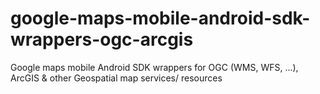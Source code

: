 # google-maps-mobile-android-sdk-wrappers-ogc-arcgis
Google maps mobile Android SDK wrappers for OGC (WMS, WFS, ...), ArcGIS & other Geospatial map services/ resources
